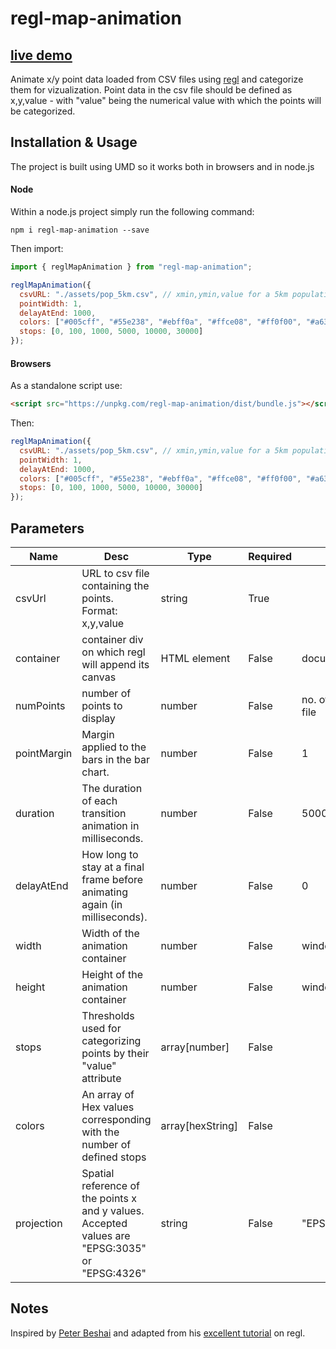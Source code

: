 # regl-map-animation

## [live demo](https://eurostat.github.io/regl-map-animation/examples/browsers/)

Animate x/y point data loaded from CSV files using [regl](https://github.com/regl-project/regl) and categorize them for vizualization. Point data in the csv file should be defined as x,y,value - with "value" being the numerical value with which the points will be categorized.

## Installation & Usage

The project is built using UMD so it works both in browsers and in node.js

#### Node

Within a node.js project simply run the following command:

`npm i regl-map-animation --save`

Then import:

```javascript
import { reglMapAnimation } from "regl-map-animation";

reglMapAnimation({
  csvURL: "./assets/pop_5km.csv", // xmin,ymin,value for a 5km population grid of Europe in EPSG 3035
  pointWidth: 1,
  delayAtEnd: 1000,
  colors: ["#005cff", "#55e238", "#ebff0a", "#ffce08", "#ff0f00", "#a6306f"],
  stops: [0, 100, 1000, 5000, 10000, 30000]
});
```

#### Browsers

As a standalone script use:

```html
<script src="https://unpkg.com/regl-map-animation/dist/bundle.js"></script>
```

Then:

```javascript
reglMapAnimation({
  csvURL: "./assets/pop_5km.csv", // xmin,ymin,value for a 5km population grid of Europe in EPSG 3035
  pointWidth: 1,
  delayAtEnd: 1000,
  colors: ["#005cff", "#55e238", "#ebff0a", "#ffce08", "#ff0f00", "#a6306f"],
  stops: [0, 100, 1000, 5000, 10000, 30000]
});
```

## Parameters

| Name        | Desc                                                                        | Type             | Required | Default                   |
| ----------- | --------------------------------------------------------------------------- | ---------------- | -------- | ------------------------- |
| csvUrl      | URL to csv file containing the points. Format: x,y,value                    | string           | True     |                           |
| container   | container div on which regl will append its canvas                          | HTML element     | False    | document.body             |
| numPoints   | number of points to display                                                 | number           | False    | no. of points in csv file |
| pointMargin | Margin applied to the bars in the bar chart.                                | number           | False    | 1                         |
| duration    | The duration of each transition animation in milliseconds.                  | number           | False    | 5000                      |
| delayAtEnd  | How long to stay at a final frame before animating again (in milliseconds). | number           | False    | 0                         |
| width       | Width of the animation container                                            | number           | False    | window.innerWidth         |
| height      | Height of the animation container                                           | number           | False    | window.innerHeight        |
| stops       | Thresholds used for categorizing points by their "value" attribute          | array[number]    | False    |                           |
| colors      | An array of Hex values corresponding with the number of defined stops       | array[hexString] | False    |                           |
| projection  | Spatial reference of the points x and y values. Accepted values are "EPSG:3035" or "EPSG:4326"                              | string           | False    | "EPSG:3035"               |

## Notes

Inspired by [Peter Beshai](https://peterbeshai.com/) and adapted from his [excellent tutorial](https://peterbeshai.com/blog/2017-05-26-beautifully-animate-points-with-webgl-and-regl/) on regl.
